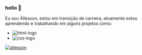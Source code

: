 ### hello :musical_keyboard:

Eu sou Állesson, estou em transição de carreira, atuamente estou aprendendo e trabalhando em alguns projetos como:

- <img src="https://img.shields.io/badge/HTML5-E34F26?style=for-the-badge&logo=html5&logoColor=white" alt="html-logo"/>
- <img src="https://img.shields.io/badge/CSS-239120?&style=for-the-badge&logo=css3&logoColor=white" alt="css-logo"/>

[![allesson](https://github-readme-stats.vercel.app/api/top-langs/?username=anuraghazra)](https://github.com/anuraghazra/github-readme-stats)


